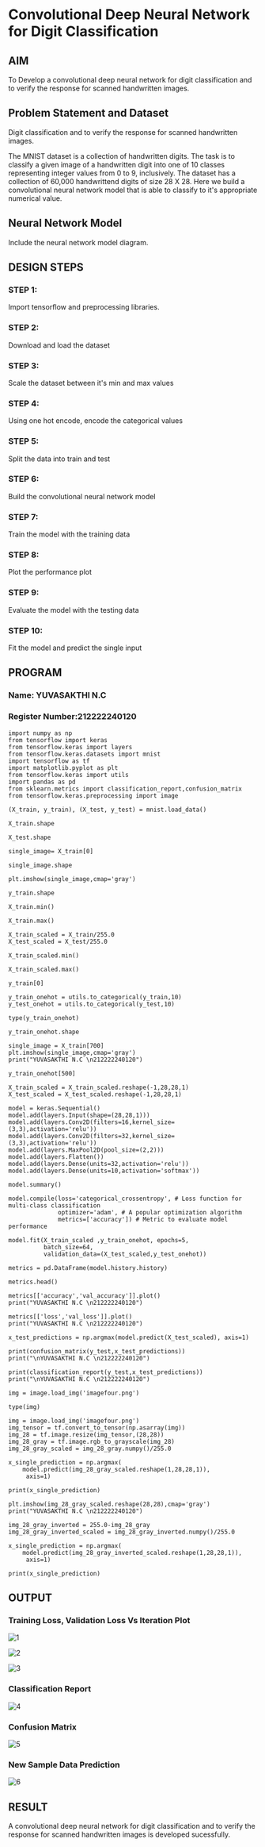 # Convolutional Deep Neural Network for Digit Classification

## AIM

To Develop a convolutional deep neural network for digit classification and to verify the response for scanned handwritten images.

## Problem Statement and Dataset
Digit classification and to verify the response for scanned handwritten images.

The MNIST dataset is a collection of handwritten digits. The task is to classify a given image of a handwritten digit into one of 10 classes representing integer values from 0 to 9, inclusively. The dataset has a collection of 60,000 handwrittend digits of size 28 X 28. Here we build a convolutional neural network model that is able to classify to it's appropriate numerical value.
## Neural Network Model

Include the neural network model diagram.

## DESIGN STEPS

### STEP 1:
Import tensorflow and preprocessing libraries.

### STEP 2:
Download and load the dataset

### STEP 3:
Scale the dataset between it's min and max values

### STEP 4:
Using one hot encode, encode the categorical values

### STEP 5:
Split the data into train and test

### STEP 6:
Build the convolutional neural network model

### STEP 7:
Train the model with the training data

### STEP 8:
Plot the performance plot
### STEP 9:
Evaluate the model with the testing data

### STEP 10:
Fit the model and predict the single input

## PROGRAM

### Name: YUVASAKTHI N.C
### Register Number:212222240120
```
import numpy as np
from tensorflow import keras
from tensorflow.keras import layers
from tensorflow.keras.datasets import mnist
import tensorflow as tf
import matplotlib.pyplot as plt
from tensorflow.keras import utils
import pandas as pd
from sklearn.metrics import classification_report,confusion_matrix
from tensorflow.keras.preprocessing import image

(X_train, y_train), (X_test, y_test) = mnist.load_data()

X_train.shape

X_test.shape

single_image= X_train[0]

single_image.shape

plt.imshow(single_image,cmap='gray')

y_train.shape

X_train.min()

X_train.max()

X_train_scaled = X_train/255.0
X_test_scaled = X_test/255.0

X_train_scaled.min()

X_train_scaled.max()

y_train[0]

y_train_onehot = utils.to_categorical(y_train,10)
y_test_onehot = utils.to_categorical(y_test,10)

type(y_train_onehot)

y_train_onehot.shape

single_image = X_train[700]
plt.imshow(single_image,cmap='gray')
print("YUVASAKTHI N.C \n212222240120")

y_train_onehot[500]

X_train_scaled = X_train_scaled.reshape(-1,28,28,1)
X_test_scaled = X_test_scaled.reshape(-1,28,28,1)

model = keras.Sequential()
model.add(layers.Input(shape=(28,28,1)))
model.add(layers.Conv2D(filters=16,kernel_size=(3,3),activation='relu'))
model.add(layers.Conv2D(filters=32,kernel_size=(3,3),activation='relu'))
model.add(layers.MaxPool2D(pool_size=(2,2)))
model.add(layers.Flatten())
model.add(layers.Dense(units=32,activation='relu'))
model.add(layers.Dense(units=10,activation='softmax'))

model.summary()

model.compile(loss='categorical_crossentropy', # Loss function for multi-class classification
              optimizer='adam', # A popular optimization algorithm
              metrics=['accuracy']) # Metric to evaluate model performance

model.fit(X_train_scaled ,y_train_onehot, epochs=5,
          batch_size=64,
          validation_data=(X_test_scaled,y_test_onehot))

metrics = pd.DataFrame(model.history.history)

metrics.head()

metrics[['accuracy','val_accuracy']].plot()
print("YUVASAKTHI N.C \n212222240120")

metrics[['loss','val_loss']].plot()
print("YUVASAKTHI N.C \n212222240120")

x_test_predictions = np.argmax(model.predict(X_test_scaled), axis=1)

print(confusion_matrix(y_test,x_test_predictions))
print("\nYUVASAKTHI N.C \n212222240120")

print(classification_report(y_test,x_test_predictions))
print("\nYUVASAKTHI N.C \n212222240120")

img = image.load_img('imagefour.png')

type(img)

img = image.load_img('imagefour.png')
img_tensor = tf.convert_to_tensor(np.asarray(img))
img_28 = tf.image.resize(img_tensor,(28,28))
img_28_gray = tf.image.rgb_to_grayscale(img_28)
img_28_gray_scaled = img_28_gray.numpy()/255.0

x_single_prediction = np.argmax(
    model.predict(img_28_gray_scaled.reshape(1,28,28,1)),
     axis=1)

print(x_single_prediction)

plt.imshow(img_28_gray_scaled.reshape(28,28),cmap='gray')
print("YUVASAKTHI N.C \n212222240120")

img_28_gray_inverted = 255.0-img_28_gray
img_28_gray_inverted_scaled = img_28_gray_inverted.numpy()/255.0

x_single_prediction = np.argmax(
    model.predict(img_28_gray_inverted_scaled.reshape(1,28,28,1)),
     axis=1)

print(x_single_prediction)

```

## OUTPUT

### Training Loss, Validation Loss Vs Iteration Plot
![1](https://github.com/user-attachments/assets/905a2a4f-27fb-4662-8ab8-9f14dd4b5f43)

![2](https://github.com/user-attachments/assets/4cf98f57-845c-4c25-a762-bb536f5526c8)

![3](https://github.com/user-attachments/assets/9061a440-3f98-4d39-84f7-2fa29b279c2e)


### Classification Report

![4](https://github.com/user-attachments/assets/5db83f9c-189c-40c6-a768-15f74ddbd182)


### Confusion Matrix

![5](https://github.com/user-attachments/assets/e6e3bde9-5d0c-46e5-a82c-647b7357625d)



### New Sample Data Prediction

![6](https://github.com/user-attachments/assets/f63902a7-6a0e-4f19-8c63-6e8118d3d03b)


## RESULT
A convolutional deep neural network for digit classification and to verify the response for scanned handwritten images is developed sucessfully.
